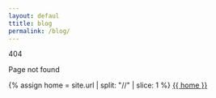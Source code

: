 ```yaml
---
layout: defaul
ttitle: blog
permalink: /blog/
---
```


<main>
    <div class="block">
        <p>404</p>
        <p>Page not found</p>
    </div>
    <div class="block">
        {% assign home = site.url | split: "//" | slice: 1 %}
        <a href="{{ site.url }}">{{ home }}</a>
    </div>
</main>
